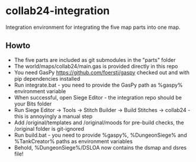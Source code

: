# collab24-integration
Integration environment for integrating the five map parts into one map.

## Howto
- The five parts are included as git submodules in the "parts" folder
- The world/maps/collab24/main.gas is provided directly in this repo
- You need GasPy https://github.com/foerstj/gaspy checked out and with pip dependencies installed
- Run integrate.bat - you need to provide the GasPy path as %gaspy% environment variable
- When successful, open Siege Editor - the integration repo should be your Bits folder
- Run Siege Editor -> Tools -> Stitch Builder -> Build Stitches -> collab24 - this is annoyingly a manual step
- Add /original/templates and /original/moods for pre-build checks, the /original folder is git-ignored
- Run build.bat - you need to provide %gaspy%, %DungeonSiege% and %TankCreator% paths as environment variables
- Behold, %DungeonSiege%/DSLOA now contains the dsmap and dsres file!
